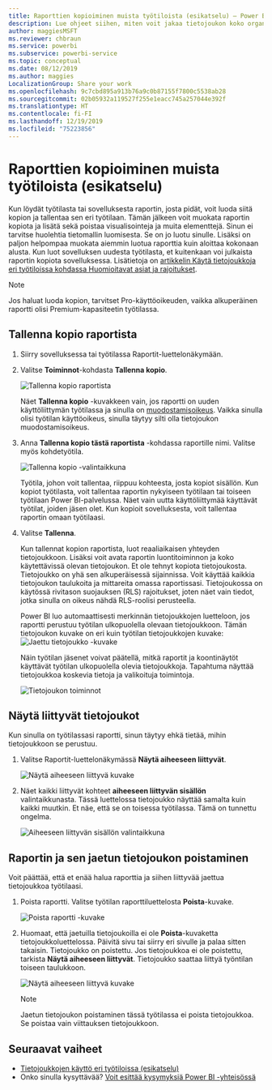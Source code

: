 ```yaml
---
title: Raporttien kopioiminen muista työtiloista (esikatselu) – Power BI
description: Lue ohjeet siihen, miten voit jakaa tietojoukon koko organisaation käyttäjien kanssa. Tämän ansiosta he voivat luoda omissa työtiloissaan raportteja, jotka perustuvat sinun tietojoukkoosi.
author: maggiesMSFT
ms.reviewer: chbraun
ms.service: powerbi
ms.subservice: powerbi-service
ms.topic: conceptual
ms.date: 08/12/2019
ms.author: maggies
LocalizationGroup: Share your work
ms.openlocfilehash: 9c7cbd895a913b76a9c0b87155f7800c5538ab28
ms.sourcegitcommit: 02b05932a119527f255e1eacc745a257044e392f
ms.translationtype: HT
ms.contentlocale: fi-FI
ms.lasthandoff: 12/19/2019
ms.locfileid: "75223856"
---
```

# <a name="copy-reports-from-other-workspaces-preview"></a>Raporttien kopioiminen muista työtiloista (esikatselu)

Kun löydät työtilasta tai sovelluksesta raportin, josta pidät, voit luoda siitä kopion ja tallentaa sen eri työtilaan. Tämän jälkeen voit muokata raportin kopiota ja lisätä sekä poistaa visualisointeja ja muita elementtejä. Sinun ei tarvitse huolehtia tietomallin luomisesta. Se on jo luotu sinulle. Lisäksi on paljon helpompaa muokata aiemmin luotua raporttia kuin aloittaa kokonaan alusta. Kun luot sovelluksen uudesta työtilasta, et kuitenkaan voi julkaista raportin kopiota sovelluksessa. Lisätietoja on [artikkelin Käytä tietojoukkoja eri työtiloissa kohdassa Huomioitavat asiat ja rajoitukset](service-datasets-across-workspaces.md#considerations-and-limitations).

> [!NOTE]
> Jos haluat luoda kopion, tarvitset Pro-käyttöoikeuden, vaikka alkuperäinen raportti olisi Premium-kapasiteetin työtilassa.

## <a name="save-a-copy-of-a-report"></a>Tallenna kopio raportista

1. Siirry sovelluksessa tai työtilassa Raportit-luettelonäkymään.

1. Valitse **Toiminnot**-kohdasta **Tallenna kopio**.

    ![Tallenna kopio raportista](media/service-datasets-copy-reports/power-bi-dataset-save-report-copy.png)

    Näet **Tallenna kopio** -kuvakkeen vain, jos raportti on uuden käyttöliittymän työtilassa ja sinulla on [muodostamisoikeus](service-datasets-build-permissions.md). Vaikka sinulla olisi työtilan käyttöoikeus, sinulla täytyy silti olla tietojoukon muodostamisoikeus.

3. Anna **Tallenna kopio tästä raportista** -kohdassa raportille nimi. Valitse myös kohdetyötila.

    ![Tallenna kopio -valintaikkuna](media/service-datasets-copy-reports/power-bi-dataset-save-report.png)

    Työtila, johon voit tallentaa, riippuu kohteesta, josta kopiot sisällön. Kun kopiot työtilasta, voit tallentaa raportin nykyiseen työtilaan tai toiseen työtilaan Power BI-palvelussa. Näet vain uutta käyttöliittymää käyttävät työtilat, joiden jäsen olet. Kun kopioit sovelluksesta, voit tallentaa raportin omaan työtilaasi.
  
4. Valitse **Tallenna**.

    Kun tallennat kopion raportista, luot reaaliaikaisen yhteyden tietojoukkoon. Lisäksi voit avata raportin luontitoiminnon ja koko käytettävissä olevan tietojoukon. Et ole tehnyt kopiota tietojoukosta. Tietojoukko on yhä sen alkuperäisessä sijainnissa. Voit käyttää kaikkia tietojoukon taulukoita ja mittareita omassa raportissasi. Tietojoukossa on käytössä rivitason suojauksen (RLS) rajoitukset, joten näet vain tiedot, jotka sinulla on oikeus nähdä RLS-roolisi perusteella.

    Power BI luo automaattisesti merkinnän tietojoukkojen luetteloon, jos raportti perustuu työtilan ulkopuolella olevaan tietojoukkoon. Tämän tietojoukon kuvake on eri kuin työtilan tietojoukkojen kuvake: ![Jaettu tietojoukko -kuvake](media/service-datasets-discover-across-workspaces/power-bi-shared-dataset-icon.png)


    Näin työtilan jäsenet voivat päätellä, mitkä raportit ja koontinäytöt käyttävät työtilan ulkopuolella olevia tietojoukkoja. Tapahtuma näyttää tietojoukkoa koskevia tietoja ja valikoituja toimintoja.

    ![Tietojoukon toiminnot](media/service-datasets-across-workspaces/power-bi-dataset-actions.png)

## <a name="view-related-datasets"></a>Näytä liittyvät tietojoukot

Kun sinulla on työtilassasi raportti, sinun täytyy ehkä tietää, mihin tietojoukkoon se perustuu.

1. Valitse Raportit-luettelonäkymässä **Näytä aiheeseen liittyvät**.

    ![Näytä aiheeseen liittyvä kuvake](media/service-datasets-copy-reports/power-bi-dataset-view-related.png)

1. Näet kaikki liittyvät kohteet **aiheeseen liittyvän sisällön** valintaikkunasta. Tässä luettelossa tietojoukko näyttää samalta kuin kaikki muutkin. Et näe, että se on toisessa työtilassa. Tämä on tunnettu ongelma.
 
    ![Aiheeseen liittyvän sisällön valintaikkuna](media/service-datasets-copy-reports/power-bi-dataset-related.png)

## <a name="delete-a-report-and-its-shared-dataset"></a>Raportin ja sen jaetun tietojoukon poistaminen

Voit päättää, että et enää halua raporttia ja siihen liittyvää jaettua tietojoukkoa työtilaasi.

1. Poista raportti. Valitse työtilan raporttiluettelosta **Poista**-kuvake.

    ![Poista raportti -kuvake](media/service-datasets-across-workspaces/power-bi-datasets-delete-report.png)

2. Huomaat, että jaetuilla tietojoukoilla ei ole **Poista**-kuvaketta tietojoukkoluettelossa. Päivitä sivu tai siirry eri sivulle ja palaa sitten takaisin. Tietojoukko on poistettu. Jos tietojoukkoa ei ole poistettu, tarkista **Näytä aiheeseen liittyvät**. Tietojoukko saattaa liittyä työntilan toiseen taulukkoon.

    ![Näytä aiheeseen liittyvä kuvake](media/service-datasets-across-workspaces/power-bi-dataset-view-related-icon.png)

    > [!NOTE]
    > Jaetun tietojoukon poistaminen tässä työtilassa ei poista tietojoukkoa. Se poistaa vain viittauksen tietojoukkoon.


## <a name="next-steps"></a>Seuraavat vaiheet

- [Tietojoukkojen käyttö eri työtiloissa (esikatselu)](service-datasets-across-workspaces.md)
- Onko sinulla kysyttävää? [Voit esittää kysymyksiä Power BI -yhteisössä](https://community.powerbi.com/)
